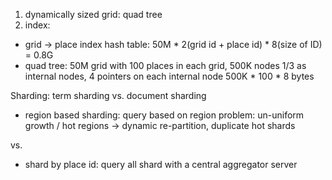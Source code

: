 1. dynamically sized grid: quad tree
2. index:
- grid -> place index hash table:
50M * 2(grid id + place id) * 8(size of ID) = 0.8G
- quad tree:
50M grid with 100 places in each grid, 500K nodes
1/3 as internal nodes, 4 pointers on each internal node
500K * 100 * 8 bytes

Sharding:
term sharding vs. document sharding
- region based sharding: query based on region
problem: un-uniform growth / hot regions -> dynamic re-partition, duplicate hot shards

vs.
- shard by place id: query all shard with a central aggregator server
